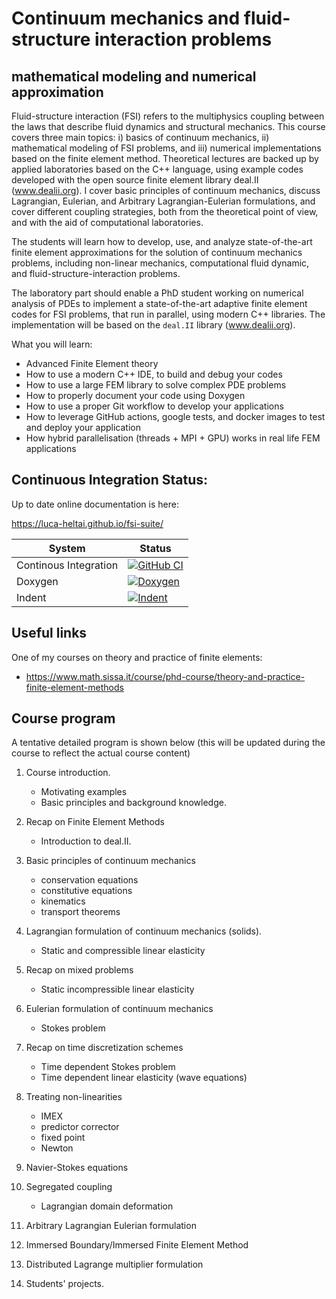 # Continuum mechanics and fluid-structure interaction problems
## mathematical modeling and numerical approximation

Fluid-structure interaction (FSI) refers to the multiphysics coupling between
the laws that describe fluid dynamics and structural mechanics. This course
covers three main topics: i) basics of continuum mechanics, ii) mathematical
modeling of FSI problems, and iii) numerical implementations based on the
finite element method. Theoretical lectures are backed up by applied
laboratories based on the C++ language, using example codes developed with the
open source finite element library deal.II (www.dealii.org). I cover basic
principles of continuum mechanics, discuss Lagrangian, Eulerian, and Arbitrary
Lagrangian-Eulerian formulations, and cover different coupling strategies, both
from the theoretical point of view, and with the aid of computational
laboratories.

The students will learn how to develop, use, and analyze state-of-the-art
finite element approximations for the solution of continuum mechanics problems,
including non-linear mechanics, computational fluid dynamic, and
fluid-structure-interaction problems.

The laboratory part should enable a PhD student working on numerical analysis
of PDEs to implement a state-of-the-art adaptive finite element codes for FSI
problems, that run in parallel, using modern C++ libraries. The implementation
will be based on the `deal.II` library (www.dealii.org).

What you will learn:
- Advanced Finite Element theory
- How to use a modern C++ IDE, to build and debug your codes
- How to use a large FEM library to solve complex PDE problems
- How to properly document your code using Doxygen
- How to use a proper Git workflow to develop your applications
- How to leverage GitHub actions, google tests, and docker images to test and deploy your application
- How hybrid parallelisation (threads + MPI + GPU) works in real life FEM applications

Continuous Integration Status:
-----------------------------

Up to date online documentation is here: 

https://luca-heltai.github.io/fsi-suite/

| System | Status                                                                                                                                                                                                                                           |
| ------ | ------------------------------------------------------------------------------------------------------------------------------------------------------------------------------------------------------------------------------------------------ | 
| Continous Integration  | [![GitHub CI](https://github.com/luca-heltai/fsi-suite/actions/workflows/tests.yml/badge.svg)](https://github.com/luca-heltai/fsi-suite/actions/workflows/tests.yml)   |
| Doxygen  | [![Doxygen](https://github.com/luca-heltai/fsi-suite/actions/workflows/doxygen.yml/badge.svg)](https://github.com/luca-heltai/fsi-suite/actions/workflows/doxygen.yml) |
| Indent | [![Indent](https://github.com/luca-heltai/fsi-suite/actions/workflows/indentation.yml/badge.svg)](https://github.com/luca-heltai/fsi-suite/actions/workflows/indentation.yml) |

## Useful links

One of my courses on theory and practice of finite elements:
- https://www.math.sissa.it/course/phd-course/theory-and-practice-finite-element-methods

## Course program

A tentative detailed program is shown below 
(this will be updated during the course to reflect the actual course content)

1. Course introduction. 
    - Motivating examples
    - Basic principles and background knowledge.

2. Recap on Finite Element Methods
    - Introduction to deal.II.

3. Basic principles of continuum mechanics 
    - conservation equations 
    - constitutive equations
    - kinematics
    - transport theorems

3. Lagrangian formulation of continuum mechanics (solids).
    - Static and compressible linear elasticity

4. Recap on mixed problems 
    - Static incompressible linear elasticity

5. Eulerian formulation of continuum mechanics
    - Stokes problem

6. Recap on time discretization schemes
    - Time dependent Stokes problem
    - Time dependent linear elasticity (wave equations)
    
7. Treating non-linearities 
    - IMEX
    - predictor corrector
    - fixed point
    - Newton
    
8. Navier-Stokes equations

9. Segregated coupling
    - Lagrangian domain deformation

10. Arbitrary Lagrangian Eulerian formulation

11. Immersed Boundary/Immersed Finite Element Method

12. Distributed Lagrange multiplier formulation

13. Students' projects.

